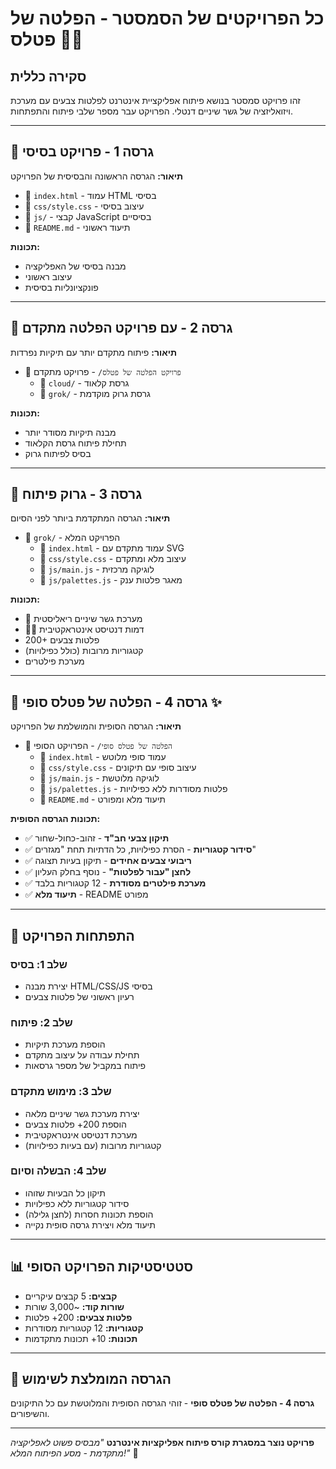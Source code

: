 # כל הפרויקטים של הסמסטר - הפלטה של פטלס 🦷🎨

## סקירה כללית
זהו פרויקט סמסטר בנושא פיתוח אפליקציית אינטרנט לפלטות צבעים עם מערכת ויזואליזציה של גשר שיניים דנטלי. הפרויקט עבר מספר שלבי פיתוח והתפתחות.

---

## 📁 גרסה 1 - פרויקט בסיסי
**תיאור:** הגרסה הראשונה והבסיסית של הפרויקט
- 📄 `index.html` - עמוד HTML בסיסי
- 📂 `css/style.css` - עיצוב בסיסי
- 📂 `js/` - קבצי JavaScript בסיסיים
- 📄 `README.md` - תיעוד ראשוני

**תכונות:**
- מבנה בסיסי של האפליקציה
- עיצוב ראשוני
- פונקציונליות בסיסית

---

## 📁 גרסה 2 - עם פרויקט הפלטה מתקדם
**תיאור:** פיתוח מתקדם יותר עם תיקיות נפרדות
- 📂 `פרויקט הפלטה של פטלס/` - פרויקט מתקדם
  - 📂 `cloud/` - גרסת קלאוד
  - 📂 `grok/` - גרסת גרוק מוקדמת

**תכונות:**
- מבנה תיקיות מסודר יותר
- תחילת פיתוח גרסת הקלאוד
- בסיס לפיתוח גרוק

---

## 📁 גרסה 3 - גרוק פיתוח
**תיאור:** הגרסה המתקדמת ביותר לפני הסיום
- 📂 `grok/` - הפרויקט המלא
  - 📄 `index.html` - עמוד מתקדם עם SVG
  - 📂 `css/style.css` - עיצוב מלא ומתקדם
  - 📂 `js/main.js` - לוגיקה מרכזית
  - 📂 `js/palettes.js` - מאגר פלטות ענק

**תכונות:**
- 🦷 מערכת גשר שיניים ריאליסטית
- 👨‍⚕️ דמות דנטיסט אינטראקטיבית
- 200+ פלטות צבעים
- קטגוריות מרובות (כולל כפילויות)
- מערכת פילטרים

---

## 📁 גרסה 4 - הפלטה של פטלס סופי ✨
**תיאור:** הגרסה הסופית והמושלמת של הפרויקט
- 📂 `הפלטה של פטלס סופי/` - הפרויקט הסופי
  - 📄 `index.html` - עמוד סופי מלוטש
  - 📂 `css/style.css` - עיצוב סופי עם תיקונים
  - 📂 `js/main.js` - לוגיקה מלוטשת
  - 📂 `js/palettes.js` - פלטות מסודרות ללא כפילויות
  - 📄 `README.md` - תיעוד מלא ומפורט

**תכונות הגרסה הסופית:**
- ✅ **תיקון צבעי חב"ד** - זהוב-כחול-שחור
- ✅ **סידור קטגוריות** - הסרת כפילויות, כל הדתיות תחת "מגזרים"
- ✅ **ריבועי צבעים אחידים** - תיקון בעיות תצוגה
- ✅ **לחצן "עבור לפלטות"** - נוסף בחלק העליון
- ✅ **מערכת פילטרים מסודרת** - 12 קטגוריות בלבד
- ✅ **תיעוד מלא** - README מפורט

---

## 🚀 התפתחות הפרויקט

### שלב 1: בסיס
- יצירת מבנה HTML/CSS/JS בסיסי
- רעיון ראשוני של פלטות צבעים

### שלב 2: פיתוח
- הוספת מערכת תיקיות
- תחילת עבודה על עיצוב מתקדם
- פיתוח במקביל של מספר גרסאות

### שלב 3: מימוש מתקדם
- יצירת מערכת גשר שיניים מלאה
- הוספת 200+ פלטות צבעים
- מערכת דנטיסט אינטראקטיבית
- קטגוריות מרובות (עם בעיות כפילויות)

### שלב 4: הבשלה וסיום
- תיקון כל הבעיות שזוהו
- סידור קטגוריות ללא כפילויות
- הוספת תכונות חסרות (לחצן גלילה)
- תיעוד מלא ויצירת גרסה סופית נקייה

---

## 📊 סטטיסטיקות הפרויקט הסופי
- **קבצים:** 5 קבצים עיקריים
- **שורות קוד:** ~3,000 שורות
- **פלטות צבעים:** 200+ פלטות
- **קטגוריות:** 12 קטגוריות מסודרות
- **תכונות:** 10+ תכונות מתקדמות

---

## 🎯 הגרסה המומלצת לשימוש
**גרסה 4 - הפלטה של פטלס סופי** - זוהי הגרסה הסופית והמלוטשת עם כל התיקונים והשיפורים.

---

**פרויקט נוצר במסגרת קורס פיתוח אפליקציות אינטרנט** 
*"מבסיס פשוט לאפליקציה מתקדמת - מסע הפיתוח המלא!"* 🚀 